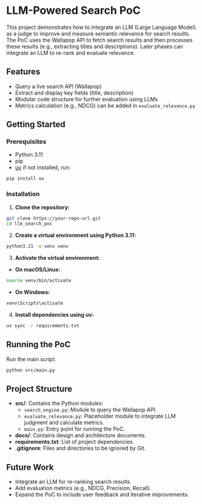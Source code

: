 # LLM-Powered Search PoC

This project demonstrates how to integrate an LLM (Large Language Model) as a judge to improve and measure semantic relevance for search results. The PoC uses the Wallapop API to fetch search results and then processes these results (e.g., extracting titles and descriptions). Later phases can integrate an LLM to re-rank and evaluate relevance.

## Features
- Query a live search API (Wallapop)
- Extract and display key fields (title, description)
- Modular code structure for further evaluation using LLMs
- Metrics calculation (e.g., NDCG) can be added in `evaluate_relevance.py`

## Getting Started

### Prerequisites
- Python 3.11
- pip
- [uv](https://pypi.org/project/uv/) if not installed, run: 
```bash
pip install uv
```

### Installation

1. **Clone the repository:**
```bash
git clone https://your-repo-url.git
cd llm_search_poc
```

2. **Create a virtual environment using Python 3.11:**
```bash
python3.11 -m venv venv
```

3. **Activate the virtual environment:**
- **On macOS/Linux:**
```bash
source venv/bin/activate
```
- **On Windows:**
```bash
venv\Scripts\activate
```

4. **Install dependencies using uv:**
```bash
uv sync -r requirements.txt
```

## Running the PoC

Run the main script:
```bash
python src/main.py
```

## Project Structure
- **src/**: Contains the Python modules:
  - `search_engine.py`: Module to query the Wallapop API.
  - `evaluate_relevance.py`: Placeholder module to integrate LLM judgment and calculate metrics.
  - `main.py`: Entry point for running the PoC.
- **docs/**: Contains design and architecture documents.
- **requirements.txt**: List of project dependencies.
- **.gitignore**: Files and directories to be ignored by Git.

## Future Work
- Integrate an LLM for re-ranking search results.
- Add evaluation metrics (e.g., NDCG, Precision, Recall).
- Expand the PoC to include user feedback and iterative improvements.

